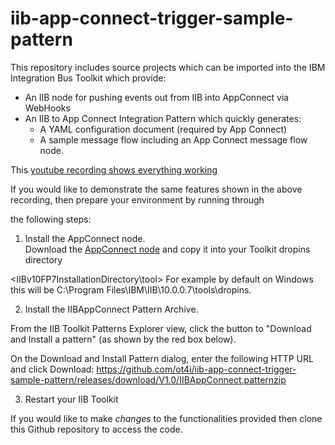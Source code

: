 # iib-app-connect-trigger-sample-pattern

This repository includes source projects which can be imported into the IBM Integration Bus Toolkit which provide:
* An IIB node for pushing events out from IIB into AppConnect via WebHooks
* An IIB to App Connect Integration Pattern which quickly generates:
	* A YAML configuration document (required by App Connect)
	* A sample message flow including an App Connect message flow node.

This [youtube recording shows everything working](https://www.youtube.com/watch?v=StwPbOiFKzk)

If you would like to demonstrate the same features shown in the above recording, then prepare your environment by running through 

the following steps:

1. Install the AppConnect node.  
Download the [AppConnect node](https://github.com/ot4i/iib-app-connect-trigger-sample-pattern/releases/download/V1.0/AppConnect_1.0.0.201612210011.jar) and copy it into your Toolkit dropins directory 

<IIBv10FP7InstallationDirectory\tool\> For example by default on Windows this will be C:\Program Files\IBM\IIB\10.0.0.7\tools\dropins.

2. Install the IIBAppConnect Pattern Archive.

From the IIB Toolkit Patterns Explorer view, click the button to "Download and Install a pattern" (as shown by the red box below).

On the Download and Install Pattern dialog, enter the following HTTP URL and click Download:
https://github.com/ot4i/iib-app-connect-trigger-sample-pattern/releases/download/V1.0/IIBAppConnect.patternzip

3. Restart your IIB Toolkit

If you would like to make *changes* to the functionalities provided then clone this Github repository to access the code.
